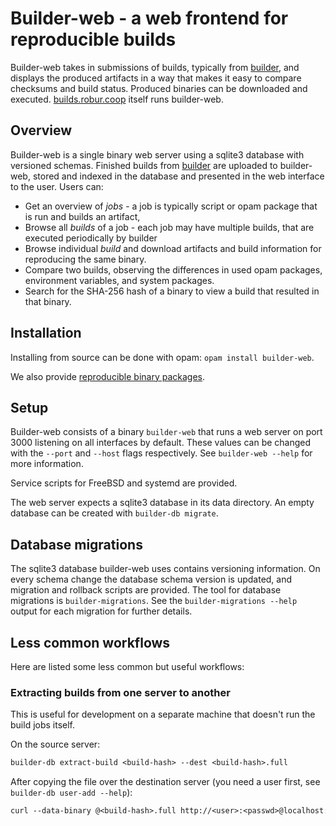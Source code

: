 # Builder-web - a web frontend for reproducible builds

Builder-web takes in submissions of builds, typically from [builder](https://github.com/roburio/builder/), and displays the produced artifacts in a way that makes it easy to compare checksums and build status.
Produced binaries can be downloaded and executed.
[builds.robur.coop](https://builds.robur.coop/) itself runs builder-web.

## Overview

Builder-web is a single binary web server using a sqlite3 database with versioned schemas.
Finished builds from [builder](https://github.com/roburio/builder/) are uploaded to builder-web, stored and indexed in the database and presented in the web interface to the user.
Users can:

* Get an overview of *jobs* - a job is typically script or opam package that is run and builds an artifact,
* Browse all *builds* of a job - each job may have multiple builds, that are executed periodically by builder
* Browse individual *build* and download artifacts and build information for reproducing the same binary.
* Compare two builds, observing the differences in used opam packages, environment variables, and system packages.
* Search for the SHA-256 hash of a binary to view a build that resulted in that binary.

## Installation

Installing from source can be done with opam: `opam install builder-web`.

We also provide [reproducible binary packages](https://builds.robur.coop/job/builder-web/).

## Setup

Builder-web consists of a binary `builder-web` that runs a web server on port 3000 listening on all interfaces by default.
These values can be changed with the `--port` and `--host` flags respectively.
See `builder-web --help` for more information.

Service scripts for FreeBSD and systemd are provided.

The web server expects a sqlite3 database in its data directory.
An empty database can be created with `builder-db migrate`.

## Database migrations

The sqlite3 database builder-web uses contains versioning information.
On every schema change the database schema version is updated, and migration and rollback scripts are provided.
The tool for database migrations is `builder-migrations`.
See the `builder-migrations --help` output for each migration for further details.

## Less common workflows

Here are listed some less common but useful workflows:

### Extracting builds from one server to another

This is useful for development on a separate machine that doesn't run the build jobs itself.

On the source server:
```ocaml
builder-db extract-build <build-hash> --dest <build-hash>.full
```

After copying the file over the destination server (you need a user first,
see `builder-db user-add --help`):
```ocaml
curl --data-binary @<build-hash>.full http://<user>:<passwd>@localhost:<builder-web-port>/upload
```




